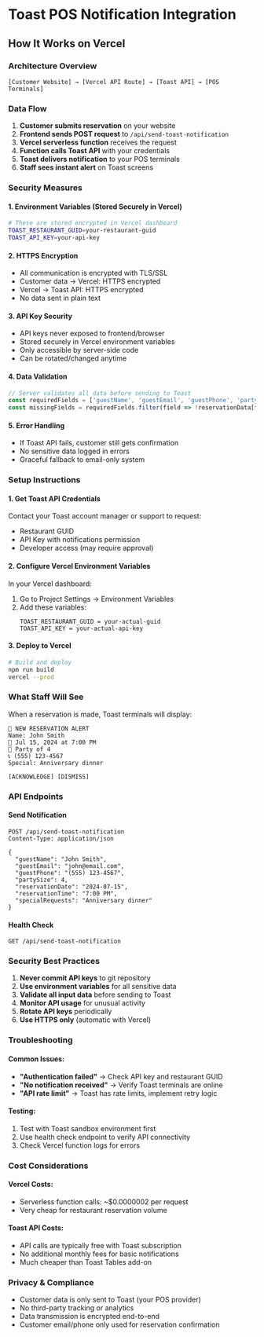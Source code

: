 # Toast POS Notification Integration

## How It Works on Vercel

### Architecture Overview
```
[Customer Website] → [Vercel API Route] → [Toast API] → [POS Terminals]
```

### Data Flow
1. **Customer submits reservation** on your website
2. **Frontend sends POST request** to `/api/send-toast-notification`
3. **Vercel serverless function** receives the request
4. **Function calls Toast API** with your credentials
5. **Toast delivers notification** to your POS terminals
6. **Staff sees instant alert** on Toast screens

### Security Measures

#### 1. Environment Variables (Stored Securely in Vercel)
```bash
# These are stored encrypted in Vercel dashboard
TOAST_RESTAURANT_GUID=your-restaurant-guid
TOAST_API_KEY=your-api-key
```

#### 2. HTTPS Encryption
- All communication is encrypted with TLS/SSL
- Customer data → Vercel: HTTPS encrypted
- Vercel → Toast API: HTTPS encrypted
- No data sent in plain text

#### 3. API Key Security
- API keys never exposed to frontend/browser
- Stored securely in Vercel environment variables
- Only accessible by server-side code
- Can be rotated/changed anytime

#### 4. Data Validation
```typescript
// Server validates all data before sending to Toast
const requiredFields = ['guestName', 'guestEmail', 'guestPhone', 'partySize'];
const missingFields = requiredFields.filter(field => !reservationData[field]);
```

#### 5. Error Handling
- If Toast API fails, customer still gets confirmation
- No sensitive data logged in errors
- Graceful fallback to email-only system

### Setup Instructions

#### 1. Get Toast API Credentials
Contact your Toast account manager or support to request:
- Restaurant GUID
- API Key with notifications permission
- Developer access (may require approval)

#### 2. Configure Vercel Environment Variables
In your Vercel dashboard:
1. Go to Project Settings → Environment Variables
2. Add these variables:
   ```
   TOAST_RESTAURANT_GUID = your-actual-guid
   TOAST_API_KEY = your-actual-api-key
   ```

#### 3. Deploy to Vercel
```bash
# Build and deploy
npm run build
vercel --prod
```

### What Staff Will See

When a reservation is made, Toast terminals will display:
```
🔔 NEW RESERVATION ALERT
Name: John Smith
📅 Jul 15, 2024 at 7:00 PM
👥 Party of 4
📞 (555) 123-4567
Special: Anniversary dinner

[ACKNOWLEDGE] [DISMISS]
```

### API Endpoints

#### Send Notification
```
POST /api/send-toast-notification
Content-Type: application/json

{
  "guestName": "John Smith",
  "guestEmail": "john@email.com",
  "guestPhone": "(555) 123-4567",
  "partySize": 4,
  "reservationDate": "2024-07-15",
  "reservationTime": "7:00 PM",
  "specialRequests": "Anniversary dinner"
}
```

#### Health Check
```
GET /api/send-toast-notification
```

### Security Best Practices

1. **Never commit API keys** to git repository
2. **Use environment variables** for all sensitive data
3. **Validate all input data** before sending to Toast
4. **Monitor API usage** for unusual activity
5. **Rotate API keys** periodically
6. **Use HTTPS only** (automatic with Vercel)

### Troubleshooting

#### Common Issues:
- **"Authentication failed"** → Check API key and restaurant GUID
- **"No notification received"** → Verify Toast terminals are online
- **"API rate limit"** → Toast has rate limits, implement retry logic

#### Testing:
1. Test with Toast sandbox environment first
2. Use health check endpoint to verify API connectivity
3. Check Vercel function logs for errors

### Cost Considerations

#### Vercel Costs:
- Serverless function calls: ~$0.0000002 per request
- Very cheap for restaurant reservation volume

#### Toast API Costs:
- API calls are typically free with Toast subscription
- No additional monthly fees for basic notifications
- Much cheaper than Toast Tables add-on

### Privacy & Compliance

- Customer data is only sent to Toast (your POS provider)
- No third-party tracking or analytics
- Data transmission is encrypted end-to-end
- Customer email/phone only used for reservation confirmation 